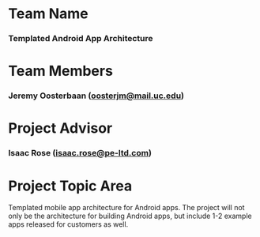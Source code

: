 # Team Name
### Templated Android App Architecture

# Team Members
### Jeremy Oosterbaan (oosterjm@mail.uc.edu)

# Project Advisor
### Isaac Rose (isaac.rose@pe-ltd.com)

# Project Topic Area
Templated mobile app architecture for Android apps. The project will not only be the architecture for building Android apps, but include 1-2 example apps released for customers as well.
